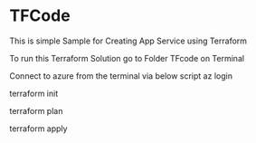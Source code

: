 # TFCode
This is simple Sample for Creating App Service using Terraform

To run this Terraform Solution 
go to Folder TFcode on Terminal 

Connect to azure from the terminal via below script
az login

terraform init 

terraform plan 

terraform apply
